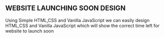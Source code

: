 ## WEBSITE LAUNCHING SOON DESIGN

Using Simple HTML,CSS and Vanilla JavaScript we can easily design HTML,CSS and Vanilla JavaScript which will show the correct time left for website to launch soon